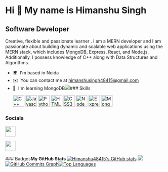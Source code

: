 Hi 👋 My name is Himanshu Singh
===============================

Software Developer
-------------

Creative, flexible and passionate learner . I am a MERN developer and I am passionate about building dynamic and scalable web applications using the MERN stack, which includes MongoDB, Express, React, and Node.js. Additionally, I possess knowledge of C++ along with Data Structures and Algorithms.

*   🌍  I'm based in Noida
*   ✉️  You can contact me at [himanshusingh48415@gmail.com](mailto:himanshusingh48415@gmail.com)
*   🧠  I'm learning MongoDB<a href="https://www.github.com/Himanshu48415" target="_blank" rel="noreferrer"><img
                  src="https://img.shields.io/github/followers/Himanshu48415?logo=github&style=for-the-badge&color=a855f7&labelColor=1c1917" /></a>### Skills<p align="left">
<a href="https://docs.microsoft.com/en-us/cpp/?view=msvc-170" target="_blank" rel="noreferrer"><img src="https://raw.githubusercontent.com/danielcranney/readme-generator/main/public/icons/skills/cplusplus-colored.svg" width="36" height="36" alt="C++" /></a>
<a href="https://developer.mozilla.org/en-US/docs/Web/JavaScript" target="_blank" rel="noreferrer"><img src="https://raw.githubusercontent.com/danielcranney/readme-generator/main/public/icons/skills/javascript-colored.svg" width="36" height="36" alt="Javascript" /></a>
<a href="https://www.python.org/" target="_blank" rel="noreferrer"><img src="https://raw.githubusercontent.com/danielcranney/readme-generator/main/public/icons/skills/python-colored.svg" width="36" height="36" alt="Python" /></a>
<a href="https://developer.mozilla.org/en-US/docs/Glossary/HTML5" target="_blank" rel="noreferrer"><img src="https://raw.githubusercontent.com/danielcranney/readme-generator/main/public/icons/skills/html5-colored.svg" width="36" height="36" alt="HTML5" /></a>
<a href="https://www.w3.org/TR/CSS/#css" target="_blank" rel="noreferrer"><img src="https://raw.githubusercontent.com/danielcranney/readme-generator/main/public/icons/skills/css3-colored.svg" width="36" height="36" alt="CSS3" /></a>
<a href="https://nodejs.org/en/" target="_blank" rel="noreferrer"><img src="https://raw.githubusercontent.com/danielcranney/readme-generator/main/public/icons/skills/nodejs-colored.svg" width="36" height="36" alt="NodeJS" /></a>
<a href="https://expressjs.com/" target="_blank" rel="noreferrer"><img src="https://raw.githubusercontent.com/danielcranney/readme-generator/main/public/icons/skills/express-colored.svg" width="36" height="36" alt="Express" /></a>
<a href="https://www.mongodb.com/" target="_blank" rel="noreferrer"><img src="https://raw.githubusercontent.com/danielcranney/readme-generator/main/public/icons/skills/mongodb-colored.svg" width="36" height="36" alt="MongoDB" /></a></p>
                    
### Socials


<p align="left">
                          
<a href="https://www.github.com/Himanshu48415" target="_blank" rel="noreferrer"><img src="https://raw.githubusercontent.com/danielcranney/readme-generator/main/public/icons/socials/github.svg" width="32" height="32" /></a>
                          
<a href="https://www.linkedin.com/in/himanshu-singh-876832222" target="_blank" rel="noreferrer"><img src="https://raw.githubusercontent.com/danielcranney/readme-generator/main/public/icons/socials/linkedin.svg" width="32" height="32" /></a></p>### Badges<b>My GitHub Stats</b>
<a href="http://www.github.com/Himanshu48415"><img src="https://github-readme-stats.vercel.app/api?username=Himanshu48415&show_icons=true&hide=&count_private=true&title_color=22c55e&text_color=f97316&icon_color=a855f7&bg_color=1c1917&hide_border=true&show_icons=true" alt="Himanshu48415's GitHub stats" /></a>
<a href="http://www.github.com/Himanshu48415"><img src="https://github-readme-streak-stats.herokuapp.com/?user=Himanshu48415&stroke=f97316&background=1c1917&ring=22c55e&fire=22c55e&currStreakNum=f97316&currStreakLabel=22c55e&sideNums=f97316&sideLabels=f97316&dates=f97316&hide_border=true" /></a>
<a href="http://www.github.com/Himanshu48415"><img src="https://activity-graph.herokuapp.com/graph?username=Himanshu48415&bg_color=1c1917&color=f97316&line=a855f7&point=f97316&area_color=1c1917&area=true&hide_border=true&custom_title=GitHub%20Commits%20Graph" alt="GitHub Commits Graph" /></a><a href="https://github.com/Himanshu48415" align="left"><img src="https://github-readme-stats.vercel.app/api/top-langs/?username=Himanshu48415&langs_count=10&title_color=22c55e&text_color=f97316&icon_color=a855f7&bg_color=1c1917&hide_border=true&locale=en&custom_title=Top%20%Languages" alt="Top Languages" /></a>

